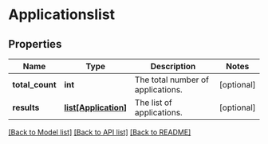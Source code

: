 # Applicationslist

## Properties
Name | Type | Description | Notes
------------ | ------------- | ------------- | -------------
**total_count** | **int** | The total number of applications. | [optional] 
**results** | [**list[Application]**](Application.md) | The list of applications. | [optional] 

[[Back to Model list]](../README.md#documentation-for-models) [[Back to API list]](../README.md#documentation-for-api-endpoints) [[Back to README]](../README.md)



